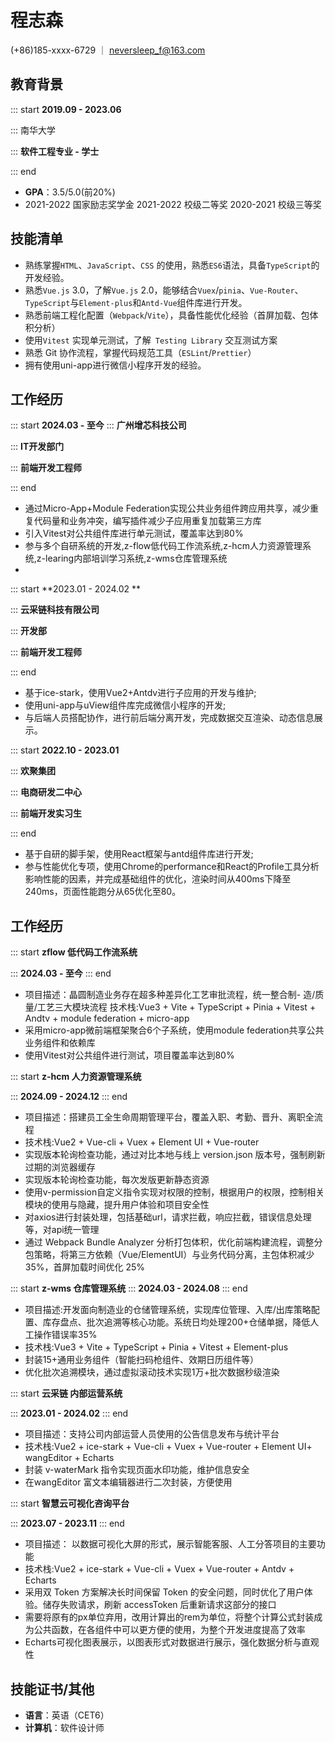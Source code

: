 # 程志森
(+86)185-xxxx-6729 ｜ neversleep_f@163.com
## 教育背景
::: start
**2019.09 - 2023.06**

:::
南华大学

:::
**软件工程专业 - 学士**

::: end
- **GPA**：3.5/5.0(前20%)
- 2021-2022 国家励志奖学金 2021-2022 校级二等奖 2020-2021 校级三等奖

## 技能清单
- 熟练掌握`HTML`、`JavaScript`、`CSS` 的使用，熟悉`ES6`语法，具备`TypeScript`的开发经验。
- 熟悉`Vue.js` 3.0，了解`Vue.js` 2.0，能够结合`Vuex`/`pinia`、`Vue-Router`、`TypeScript`与`Element-plus`和`Antd-Vue`组件库进行开发。
- 熟悉前端工程化配置（`Webpack`/`Vite`），具备性能优化经验（首屏加载、包体积分析）
-  使用`Vitest` 实现单元测试，了解` Testing Library` 交互测试方案
- 熟悉 Git 协作流程，掌握代码规范工具（`ESLint`/`Prettier`）
- 拥有使用uni-app进行微信小程序开发的经验。

## 工作经历
::: start
**2024.03 - 至今**
:::
**广州增芯科技公司**

:::
**IT开发部门**

:::
**前端开发工程师**

::: end
- 通过Micro-App+Module Federation实现公共业务组件跨应用共享，减少重复代码量和业务冲突，编写插件减少子应用重复加载第三方库
- 引入Vitest对公共组件库进行单元测试，覆盖率达到80%
- 参与多个自研系统的开发,z-flow低代码工作流系统,z-hcm人力资源管理系统,z-learing内部培训学习系统,z-wms仓库管理系统
- 
::: start
**2023.01 - 2024.02 **

:::
**云采链科技有限公司**

:::
**开发部**

:::
**前端开发工程师**

::: end
- 基于ice-stark，使用Vue2+Antdv进行子应用的开发与维护;
- 使用uni-app与uView组件库完成微信小程序的开发;
- 与后端人员搭配协作，进行前后端分离开发，完成数据交互渲染、动态信息展示。

::: start
**2022.10 - 2023.01**

:::
**欢聚集团**

:::
**电商研发二中心**

:::
**前端开发实习生**

::: end
- 基于自研的脚手架，使用React框架与antd组件库进行开发;
- 参与性能优化专项，使用Chrome的performance和React的Profile工具分析影响性能的因素，并完成基础组件的优化，渲染时间从400ms下降至240ms，页面性能跑分从65优化至80。

## 工作经历
::: start
**zflow 低代码工作流系统**

::: 
**2024.03 - 至今**
::: end
- 项目描述：晶圆制造业务存在超多种差异化工艺审批流程，统一整合制- 造/质量/工艺三大模块流程
技术栈:Vue3 + Vite + TypeScript + Pinia + Vitest + Andtv + module federation + micro-app
- 采用micro-app微前端框架聚合6个子系统，使用module federation共享公共业务组件和依赖库
- 使用Vitest对公共组件进行测试，项目覆盖率达到80%

::: start
**z-hcm 人力资源管理系统**

::: 
**2024.09 - 2024.12**
::: end
- 项目描述：搭建员工全生命周期管理平台，覆盖入职、考勤、晋升、离职全流程
- 技术栈:Vue2 + Vue-cli  + Vuex + Element UI + Vue-router
- 实现版本轮询检查功能，通过对比本地与线上 version.json 版本号，强制刷新过期的浏览器缓存
- 实现版本轮询检查功能，每次发版更新静态资源
- 使用v-permission自定义指令实现对权限的控制，根据用户的权限，控制相关模块的使用与隐藏，提升用户体验和项目安全性
- 对axios进行封装处理，包括基础url，请求拦截，响应拦截，错误信息处理等，对api统一管理
- 通过 Webpack Bundle Analyzer 分析打包体积，优化前端构建流程，调整分包策略，将第三方依赖（Vue/ElementUI）与业务代码分离，主包体积减少 35%，首屏加载时间优化 25%

::: start
**z-wms 仓库管理系统**
::: 
**2024.03 - 2024.08**
::: end
- 项目描述:开发面向制造业的仓储管理系统，实现库位管理、入库/出库策略配置、库存盘点、批次追溯等核心功能。系统日均处理200+仓储单据，降低人工操作错误率35%
- 技术栈:Vue3 + Vite + TypeScript + Pinia + Vitest + Element-plus
- 封装15+通用业务组件（智能扫码枪组件、效期日历组件等）
- 优化批次追溯模块，通过虚拟滚动技术实现1万+批次数据秒级渲染

::: start
**云采链 内部运营系统**

::: 
**2023.01 - 2024.02**
::: end

- 项目描述：支持公司内部运营人员使用的公告信息发布与统计平台
- 技术栈:Vue2 + ice-stark + Vue-cli  + Vuex + Vue-router + Element UI+ wangEditor + Echarts
- 封装 v-waterMark 指令实现页面水印功能，维护信息安全
- 在wangEditor 富文本编辑器进行二次封装，方便使用

::: start
**智慧云可视化咨询平台**

::: 
**2023.07 - 2023.11**
::: end

- 项目描述： 以数据可视化大屏的形式，展示智能客服、人工分答项目的主要功能
- 技术栈:Vue2 + ice-stark + Vue-cli  + Vuex + Vue-router + Antdv + Echarts
- 采用双 Token 方案解决长时间保留 Token 的安全问题，同时优化了用户体验。储存失败请求，刷新 accessToken 后重新请求这部分的接口
- 需要将原有的px单位弃用，改用计算出的rem为单位，将整个计算公式封装成为公共函数，在各组件中可以更方便的使用，为整个开发进度提高了效率
- Echarts可视化图表展示，以图表形式对数据进行展示，强化数据分析与直观性

## 技能证书/其他
- **语言**：英语（CET6）
- **计算机**：软件设计师


